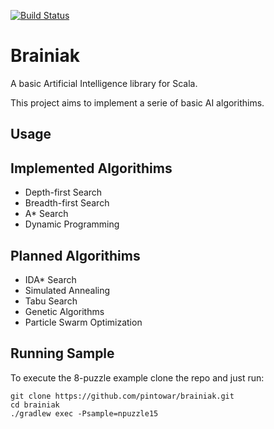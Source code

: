 [![Build Status](https://travis-ci.org/pintowar/brainiak.svg?branch=master)](https://travis-ci.org/pintowar/brainiak)

Brainiak
=======

A basic Artificial Intelligence library for Scala.

This project aims to implement a serie of basic AI algorithims.

## Usage

## Implemented Algorithims

- Depth-first Search
- Breadth-first Search
- A* Search
- Dynamic Programming

## Planned Algorithims

- IDA* Search
- Simulated Annealing
- Tabu Search
- Genetic Algorithms
- Particle Swarm Optimization

## Running Sample

To execute the 8-puzzle example clone the repo and just run:

    git clone https://github.com/pintowar/brainiak.git
    cd brainiak
    ./gradlew exec -Psample=npuzzle15


